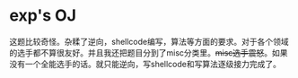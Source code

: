 # exp's OJ

这题比较奇怪。杂糅了逆向，shellcode编写，算法等方面的要求。对于各个领域的选手都不算很友好。并且我还把题目分到了misc分类里。~~misc选手震怒~~。如果没有一个全能选手的话。就只能逆向，写shellcode和写算法逐级接力完成了。

